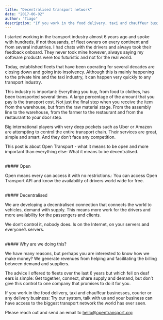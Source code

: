 ```yaml
---
title: "Decentralised transport network"
date: "2017-06-02"
author: "Tiago"
description: "If you work in the food delivery, taxi and chauffeur businesses, courier or any delivery business: you need to connect."
---
```


I started working in the transport industry almost 6 years ago and spoke with hundreds, if not thousands, of fleet owners on every continent and from several industries. I had chats with the drivers and always took their feedback onboard. They never took mine however, always saying my software products were too futuristic and not for the real world.

Today, established fleets that have been operating for several decades are closing down and going into insolvency. Although this is mainly happening to the private hire and the taxi industry, it can happen very quickly to any transport industry.

This industry is important: Everything you buy, from food to clothes, has been transported several times. A large percentage of the amount that you pay is the transport cost. Not just the final step when you receive the item from the warehouse, but from the raw material stage. From the assembly line to the warehouse, from the farmer to the restaurant and from the restaurant to your door step.

Big international players with very deep pockets such as Uber or Amazon are attempting to control the entire transport chain. Their services are great, simple and smart. And they don’t face any competition.

This post is about Open Transport - what it means to be open and more important than everything else: What it means to be decentralised.


<br>
##### Open

Open means every can access it with no restrictions.: You can access Open Transport API and know the availability of drivers world wide for free.


<br>
##### Decentralised

We are developing a decentralised connection that connects the world to vehicles, demand with supply. This means more work for the drivers and more availability for the passengers and clients.

We don’t control it, nobody does. Is on the Internet, on your servers and everyone’s servers.

<br>
##### Why are we doing this?

We have many reasons, but perhaps you are interested to know how we make money? We generate revenues from helping and facilitating the billing between demand and suppliers.

The advice I offered to fleets over the last 6 years but which fell on deaf ears is simple: Get together, connect, share supply and demand, but don’t give this control to one company that promises to do it for you.

If you work in the food delivery, taxi and chauffeur businesses, courier or any delivery business: Try our system, talk with us and your business can have access to the biggest transport network the world has ever seen.

Please reach out and send an email to [hello@opentransport.org](mailto:hello@opentransport.org)
